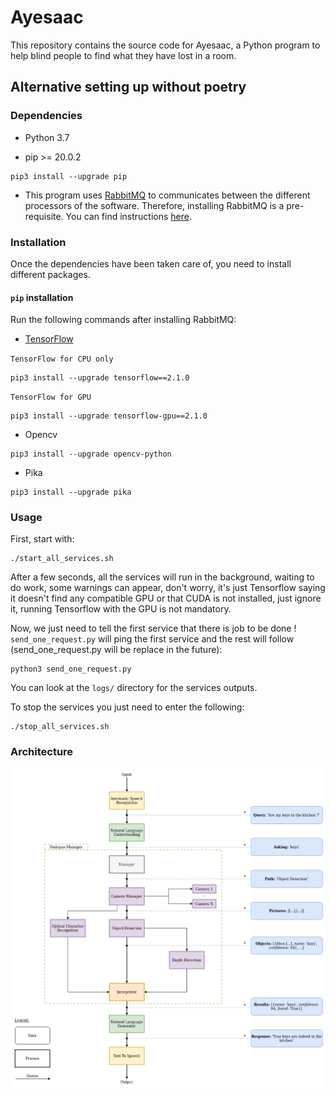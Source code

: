 # Ayesaac

This repository contains the source code for Ayesaac, a Python program to help blind people to find what they have lost in a room.  

## Alternative setting up without poetry 

### Dependencies

- Python 3.7

- pip >= 20.0.2

```
pip3 install --upgrade pip
```

- This program uses [RabbitMQ](https://www.rabbitmq.com/) to communicates 
between the different processors of the software.
Therefore, installing RabbitMQ is a pre-requisite.
You can find instructions [here](https://www.rabbitmq.com/download.html).

### Installation

Once the dependencies have been taken care of, you need to install different packages.

#### `pip` installation

Run the following commands after installing RabbitMQ:

- [TensorFlow](https://www.tensorflow.org/)

`TensorFlow for CPU only`
```
pip3 install --upgrade tensorflow==2.1.0
```
`TensorFlow for GPU`
```
pip3 install --upgrade tensorflow-gpu==2.1.0
```

- Opencv

```
pip3 install --upgrade opencv-python
```

- Pika

```
pip3 install --upgrade pika
```

### Usage

First, start with:
```
./start_all_services.sh
```
After a few seconds, all the services will run in the background, waiting to do work, some warnings can appear, don't worry, it's just Tensorflow 
saying it doesn't find any compatible GPU or that CUDA is not installed, just ignore it, running Tensorflow 
with the GPU is not mandatory.

Now, we just need to tell the first service that there is job to be done ! 
`send_one_request.py` will ping the first service and the rest will follow (send_one_request.py will be replace in the future):
```
python3 send_one_request.py
```

You can look at the `logs/` directory for the services outputs.

To stop the services you just need to enter the following:
```
./stop_all_services.sh
```

### Architecture

![](data/diagram_aye-saac_v2.png)
